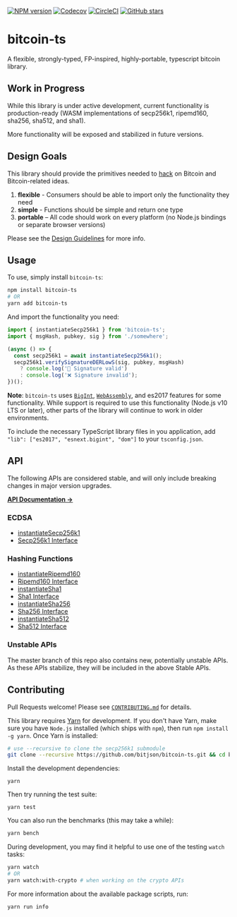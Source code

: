 [![NPM version](https://img.shields.io/npm/v/bitcoin-ts.svg)](https://www.npmjs.com/package/bitcoin-ts)
[![Codecov](https://img.shields.io/codecov/c/github/bitauth/bitcoin-ts/master.svg)](https://codecov.io/gh/bitauth/bitcoin-ts)
[![CircleCI](https://img.shields.io/circleci/project/github/bitauth/bitcoin-ts/master.svg)](https://circleci.com/gh/bitauth/bitcoin-ts)
[![GitHub stars](https://img.shields.io/github/stars/bitauth/bitcoin-ts.svg?style=social&logo=github&label=Stars)](https://github.com/bitauth/bitcoin-ts)

# bitcoin-ts

A flexible, strongly-typed, FP-inspired, highly-portable, typescript bitcoin library.

## Work in Progress

While this library is under active development, current functionality is production-ready (WASM implementations of secp256k1, ripemd160, sha256, sha512, and sha1).

More functionality will be exposed and stabilized in future versions.

## Design Goals

This library should provide the primitives needed to [hack](http://www.paulgraham.com/gh.html) on Bitcoin and Bitcoin-related ideas.

1.  **flexible** - Consumers should be able to import only the functionality they need
2.  **simple** - Functions should be simple and return one type
3.  **portable** – All code should work on every platform (no Node.js bindings or separate browser versions)

Please see the [Design Guidelines](.github/CONTRIBUTING.md) for more info.

## Usage

To use, simply install `bitcoin-ts`:

```sh
npm install bitcoin-ts
# OR
yarn add bitcoin-ts
```

And import the functionality you need:

```typescript
import { instantiateSecp256k1 } from 'bitcoin-ts';
import { msgHash, pubkey, sig } from './somewhere';

(async () => {
  const secp256k1 = await instantiateSecp256k1();
  secp256k1.verifySignatureDERLowS(sig, pubkey, msgHash)
    ? console.log('🚀 Signature valid')
    : console.log('❌ Signature invalid');
})();
```

**Note**: `bitcoin-ts` uses [`BigInt`](https://developer.mozilla.org/en-US/docs/Web/JavaScript/Reference/Global_Objects/BigInt), [`WebAssembly`](https://developer.mozilla.org/en-US/docs/WebAssembly), and es2017 features for some functionality. While support is required to use this functionality (Node.js v10 LTS or later), other parts of the library will continue to work in older environments.

To include the necessary TypeScript library files in you application, add `"lib": ["es2017", "esnext.bigint", "dom"]` to your `tsconfig.json`.

## API

The following APIs are considered stable, and will only include breaking changes in major version upgrades.

[**API Documentation →**](https://bitauth.github.io/bitcoin-ts/)

### ECDSA

- [instantiateSecp256k1](https://bitauth.github.io/bitcoin-ts/globals.html#instantiatesecp256k1)
- [Secp256k1 Interface](https://bitauth.github.io/bitcoin-ts/interfaces/secp256k1.html)

### Hashing Functions

- [instantiateRipemd160](https://bitauth.github.io/bitcoin-ts/globals.html#instantiateripemd160)
- [Ripemd160 Interface](https://bitauth.github.io/bitcoin-ts/interfaces/ripemd160.html)
- [instantiateSha1](https://bitauth.github.io/bitcoin-ts/globals.html#instantiatesha1)
- [Sha1 Interface](https://bitauth.github.io/bitcoin-ts/interfaces/sha1.html)
- [instantiateSha256](https://bitauth.github.io/bitcoin-ts/globals.html#instantiatesha256)
- [Sha256 Interface](https://bitauth.github.io/bitcoin-ts/interfaces/sha256.html)
- [instantiateSha512](https://bitauth.github.io/bitcoin-ts/globals.html#instantiatesha512)
- [Sha512 Interface](https://bitauth.github.io/bitcoin-ts/interfaces/sha512.html)

### Unstable APIs

The master branch of this repo also contains new, potentially unstable APIs. As these APIs stabilize, they will be included in the above Stable APIs.

## Contributing

Pull Requests welcome! Please see [`CONTRIBUTING.md`](.github/CONTRIBUTING.md) for details.

This library requires [Yarn](https://yarnpkg.com/) for development. If you don't have Yarn, make sure you have `Node.js` installed (which ships with `npm`), then run `npm install -g yarn`. Once Yarn is installed:

```sh
# use --recursive to clone the secp256k1 submodule
git clone --recursive https://github.com/bitjson/bitcoin-ts.git && cd bitcoin-ts
```

Install the development dependencies:

```
yarn
```

Then try running the test suite:

```
yarn test
```

You can also run the benchmarks (this may take a while):

```sh
yarn bench
```

During development, you may find it helpful to use one of the testing `watch` tasks:

```sh
yarn watch
# OR
yarn watch:with-crypto # when working on the crypto APIs
```

For more information about the available package scripts, run:

```sh
yarn run info
```
